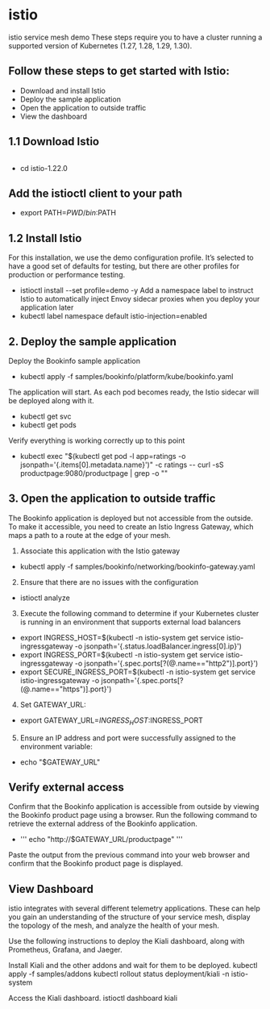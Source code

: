 # istio
istio service mesh demo
These steps require you to have a cluster running a supported version of Kubernetes (1.27, 1.28, 1.29, 1.30). 

## Follow these steps to get started with Istio:
- Download and install Istio
- Deploy the sample application
- Open the application to outside traffic
- View the dashboard

## 1.1 Download Istio
```python curl -L https://istio.io/downloadIstio | sh -
```
- cd istio-1.22.0
## Add the istioctl client to your path
- export PATH=$PWD/bin:$PATH

## 1.2 Install Istio
 For this installation, we use the demo configuration profile. It’s selected to have a good set of defaults for testing, but there are other profiles for production or performance testing.
- istioctl install --set profile=demo -y
 Add a namespace label to instruct Istio to automatically inject Envoy sidecar proxies when you deploy your application later
- kubectl label namespace default istio-injection=enabled
  
## 2. Deploy the sample application
Deploy the Bookinfo sample application
- kubectl apply -f samples/bookinfo/platform/kube/bookinfo.yaml
  
The application will start. As each pod becomes ready, the Istio sidecar will be deployed along with it.

- kubectl get svc
- kubectl get pods

Verify everything is working correctly up to this point
- kubectl exec "$(kubectl get pod -l app=ratings -o jsonpath='{.items[0].metadata.name}')" -c ratings -- curl -sS productpage:9080/productpage | grep -o "<title>.*</title>"

## 3. Open the application to outside traffic
The Bookinfo application is deployed but not accessible from the outside. To make it accessible, you need to create an Istio Ingress Gateway, which maps a path to a route at the edge of your mesh.

1. Associate this application with the Istio gateway
- kubectl apply -f samples/bookinfo/networking/bookinfo-gateway.yaml
2. Ensure that there are no issues with the configuration
- istioctl analyze
3. Execute the following command to determine if your Kubernetes cluster is running in an environment that supports external load balancers
- export INGRESS_HOST=$(kubectl -n istio-system get service istio-ingressgateway -o jsonpath='{.status.loadBalancer.ingress[0].ip}')
- export INGRESS_PORT=$(kubectl -n istio-system get service istio-ingressgateway -o jsonpath='{.spec.ports[?(@.name=="http2")].port}')
- export SECURE_INGRESS_PORT=$(kubectl -n istio-system get service istio-ingressgateway -o jsonpath='{.spec.ports[?(@.name=="https")].port}')

4. Set GATEWAY_URL:
- export GATEWAY_URL=$INGRESS_HOST:$INGRESS_PORT

5. Ensure an IP address and port were successfully assigned to the environment variable:
- echo "$GATEWAY_URL"
## Verify external access
Confirm that the Bookinfo application is accessible from outside by viewing the Bookinfo product page using a browser.
Run the following command to retrieve the external address of the Bookinfo application.

- ''' echo "http://$GATEWAY_URL/productpage" '''
  
Paste the output from the previous command into your web browser and confirm that the Bookinfo product page is displayed.

## View Dashboard
istio integrates with several different telemetry applications. 
These can help you gain an understanding of the structure of your service mesh, display the topology of the mesh, and analyze the health of your mesh.

Use the following instructions to deploy the Kiali dashboard, along with Prometheus, Grafana, and Jaeger.

Install Kiali and the other addons and wait for them to be deployed.
kubectl apply -f samples/addons
kubectl rollout status deployment/kiali -n istio-system

Access the Kiali dashboard.
istioctl dashboard kiali







